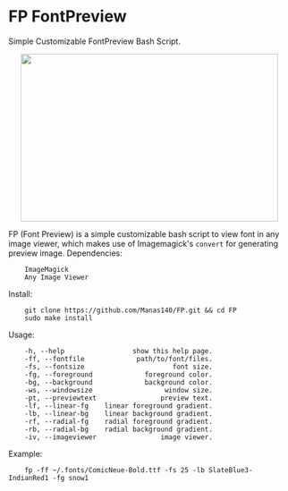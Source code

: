 # FP FontPreview

Simple Customizable FontPreview Bash Script.

<p align="center">
  <img width="460" height="300" src="https://user-images.githubusercontent.com/64472354/124871166-3e29d100-dfb3-11eb-81a7-b1046dc2403a.gif">
</p>

FP (Font Preview) is a simple customizable bash script to view font in any image viewer, which makes use of Imagemagick's `convert` for generating preview image.
Dependencies:
```
    ImageMagick
    Any Image Viewer
```

Install:
```
    git clone https://github.com/Manas140/FP.git && cd FP
    sudo make install
```

Usage:
```
    -h, --help                 show this help page.
    -ff, --fontfile             path/to/font/files.
    -fs, --fontsize                      font size.
    -fg, --foreground             foreground color.
    -bg, --background             background color.
    -ws, --windowsize                  window size.
    -pt, --previewtext                preview text.
    -lf, --linear-fg    linear foreground gradient.
    -lb, --linear-bg    linear background gradient.
    -rf, --radial-fg    radial foreground gradient.
    -rb, --radial-bg    radial background gradient.
    -iv, --imageviewer                image viewer.
```

Example:
```
    fp -ff ~/.fonts/ComicNeue-Bold.ttf -fs 25 -lb SlateBlue3-IndianRed1 -fg snow1
```

